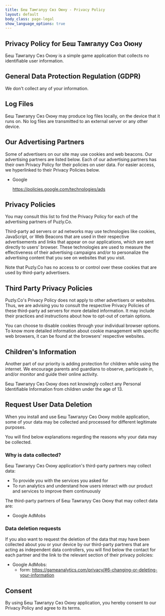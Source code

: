 ```yaml
---
title: Беш Тамгалуу Сөз Оюну - Privacy Policy
layout: default
body_class: page-legal
show_language_options: true
---
```



<section class="section section-legal">

<h1>Privacy Policy for Беш Тамгалуу Сөз Оюну</h1>

<p>Беш Тамгалуу Сөз Оюну is a simple game application that collects no identifiable user information.</p>


<h2>General Data Protection Regulation (GDPR)</h2>
<p>We don't collect any of your information.</p>


<h2>Log Files</h2>

<p>Беш Тамгалуу Сөз Оюну may produce log files locally, on the device that it runs on.  No log files are transmitted to an external server or any other device.</p>


<h2>Our Advertising Partners</h2>

<p>Some of advertisers on our site may use cookies and web beacons. Our advertising partners are listed below. Each of our advertising partners
    has their own Privacy Policy for their policies on user data. For easier access, we hyperlinked to their Privacy Policies below.</p>

<ul>
    <li>
        <p>Google</p>
        <p><a href="https://policies.google.com/technologies/ads">https://policies.google.com/technologies/ads</a></p>
    </li>
</ul>


<h2>Privacy Policies</h2>

<P>You may consult this list to find the Privacy Policy for each of the advertising partners of Puzly.Co.</p>

<p>Third-party ad servers or ad networks may use technologies like cookies, JavaScript, or Web Beacons that are used in their respective advertisements
    and links that appear on our applications, which are sent directly to users' browser. These technologies are used to measure the effectiveness of
    their advertising campaigns and/or to personalize the advertising content that you see on websites that you visit.</p>

<p>Note that Puzly.Co has no access to or control over these cookies that are used by third-party advertisers.</p>


<h2>Third Party Privacy Policies</h2>

<p>Puzly.Co's Privacy Policy does not apply to other advertisers or websites. Thus, we are advising you to consult the respective Privacy Policies of
    these third-party ad servers for more detailed information. It may include their practices and instructions about how to opt-out of certain options.</p>

<p>You can choose to disable cookies through your individual browser options. To know more detailed information about cookie management with specific
    web browsers, it can be found at the browsers' respective websites.</p>


<h2>Children's Information</h2>

<p>Another part of our priority is adding protection for children while using the internet. We encourage parents and guardians to observe, participate in,
    and/or monitor and guide their online activity.</p>

<p>Беш Тамгалуу Сөз Оюну does not knowingly collect any Personal Identifiable Information from children under the age of 13.</p>


<h2>Request User Data Deletion</h2>

<p>When you install and use Беш Тамгалуу Сөз Оюну mobile application, some of your data may be collected and processed for different legitimate purposes.</p>

<p>You will find below explanations regarding the reasons why your data may be collected.</p>

<h3>Why is data collected?</h3>

<p>Беш Тамгалуу Сөз Оюну application's third-party partners may collect data:</p>

<ul>
    <li>To provide you with the services you asked for</li>
    <li>To run analytics and understand how users interact with our product and services to improve them continuously</li>
</ul>

<p>The third-party partners of Беш Тамгалуу Сөз Оюну that may collect data are:</p>

<ul>
    <li>Google AdMobs</li>
</ul>

<h3>Data deletion requests</h3>

<p>If you also want to request the deletion of the data that may have been collected about you or your device by our third-party partners that are acting as
    independent data controllers, you will find below the contact for each partner and the link to the relevant section of their privacy policies:</p>

<ul>
    <li>Google AdMobs:
        <ul>
            <li>form: <a href="https://myaccount.google.com/delete-services-or-account">https://gameanalytics.com/privacy/#6-changing-or-deleting-your-information</a></li>
        </ul>
    </li>
</ul>


<h2>Consent</h2>

<p>By using Беш Тамгалуу Сөз Оюну application, you hereby consent to our Privacy Policy and agree to its terms.</p>

